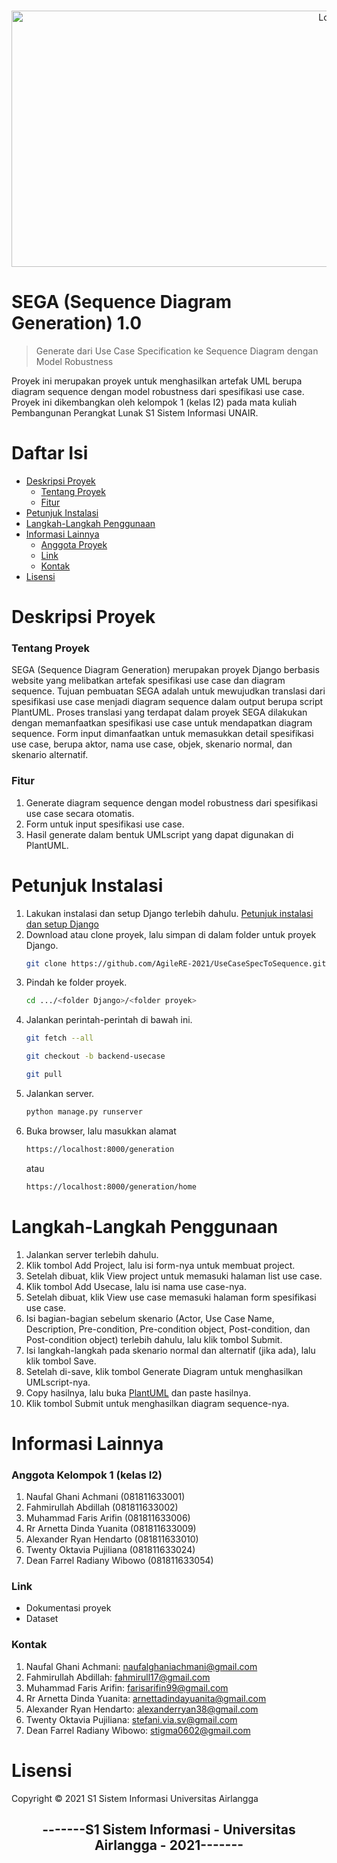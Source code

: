 <!-- PROJECT LOGO -->
<br />
<p align="center">
  <a href="https://github.com/AgileRE-2021/UseCaseSpecToSequence">
    <img src="https://user-images.githubusercontent.com/61226035/125086165-8d781a80-e0f5-11eb-8e41-2e74d6632a24.PNG" alt="Logo" width="1000" height="410">
  </a>

</p>

# SEGA (Sequence Diagram Generation) 1.0
> Generate dari Use Case Specification ke Sequence Diagram dengan Model Robustness

Proyek ini merupakan proyek untuk menghasilkan artefak UML berupa diagram sequence dengan model robustness dari spesifikasi use case. Proyek ini dikembangkan oleh kelompok 1 (kelas I2) pada mata kuliah Pembangunan Perangkat Lunak S1 Sistem Informasi UNAIR.

# Daftar Isi
* [Deskripsi Proyek](#deskripsi-proyek)
  * [Tentang Proyek](#tentang-proyek)
  * [Fitur](#fitur)
* [Petunjuk Instalasi](#petunjuk-instalasi)
* [Langkah-Langkah Penggunaan](#langkah-langkah-penggunaan)
* [Informasi Lainnya](#informasi-lainnya)
  * [Anggota Proyek](#anggota-proyek)
  * [Link](#link)
  * [Kontak](#kontak)
* [Lisensi](#lisensi)

# Deskripsi Proyek
### Tentang Proyek
SEGA (Sequence Diagram Generation) merupakan proyek Django berbasis website yang melibatkan artefak spesifikasi use case dan diagram sequence. Tujuan pembuatan SEGA adalah untuk mewujudkan translasi dari spesifikasi use case menjadi diagram sequence dalam output berupa script PlantUML. Proses translasi yang terdapat dalam proyek SEGA dilakukan dengan memanfaatkan spesifikasi use case untuk mendapatkan diagram sequence. Form input dimanfaatkan untuk memasukkan detail spesifikasi use case, berupa aktor, nama use case, objek, skenario normal, dan skenario alternatif.

### Fitur
1. Generate diagram sequence dengan model robustness dari spesifikasi use case secara otomatis.
2. Form untuk input spesifikasi use case.
3. Hasil generate dalam bentuk UMLscript yang dapat digunakan di PlantUML.

# Petunjuk Instalasi
1. Lakukan instalasi dan setup Django terlebih dahulu. [Petunjuk instalasi dan setup Django](https://docs.djangoproject.com/en/3.2/intro/install/)
2. Download atau clone proyek, lalu simpan di dalam folder untuk proyek Django.
   ```sh
   git clone https://github.com/AgileRE-2021/UseCaseSpecToSequence.git
   ```
3. Pindah ke folder proyek.
   ```sh
   cd .../<folder Django>/<folder proyek>
   ```
4. Jalankan perintah-perintah di bawah ini.
   ```sh
   git fetch --all
   ```
   ```sh
   git checkout -b backend-usecase
   ```
   ```sh
   git pull
   ```
5. Jalankan server.
   ```sh
   python manage.py runserver
   ```
6. Buka browser, lalu masukkan alamat
   ```sh
   https://localhost:8000/generation
   ```
   atau
   ```sh
   https://localhost:8000/generation/home
   ```

# Langkah-Langkah Penggunaan
1. Jalankan server terlebih dahulu.
2. Klik tombol Add Project, lalu isi form-nya untuk membuat project.
3. Setelah dibuat, klik View project untuk memasuki halaman list use case.
4. Klik tombol Add Usecase, lalu isi nama use case-nya.
5. Setelah dibuat, klik View use case memasuki halaman form spesifikasi use case.
6. Isi bagian-bagian sebelum skenario (Actor, Use Case Name, Description, Pre-condition, Pre-condition object, Post-condition, dan Post-condition object) terlebih dahulu, lalu klik tombol Submit.
7. Isi langkah-langkah pada skenario normal dan alternatif (jika ada), lalu klik tombol Save.
8. Setelah di-save, klik tombol Generate Diagram untuk menghasilkan UMLscript-nya.
9. Copy hasilnya, lalu buka [PlantUML](https://plantuml.com/plantuml) dan paste hasilnya.
10. Klik tombol Submit untuk menghasilkan diagram sequence-nya.

# Informasi Lainnya
### Anggota Kelompok 1 (kelas I2)
1. Naufal Ghani Achmani (081811633001)
2. Fahmirullah Abdillah (081811633002)
3. Muhammad Faris Arifin (081811633006)
4. Rr Arnetta Dinda Yuanita (081811633009)
5. Alexander Ryan Hendarto (081811633010)
6. Twenty Oktavia Pujiliana (081811633024)
7. Dean Farrel Radiany Wibowo (081811633054)

### Link
* Dokumentasi proyek
* Dataset

### Kontak
1. Naufal Ghani Achmani: naufalghaniachmani@gmail.com
2. Fahmirullah Abdillah: fahmirull17@gmail.com
3. Muhammad Faris Arifin: farisarifin99@gmail.com
4. Rr Arnetta Dinda Yuanita: arnettadindayuanita@gmail.com
5. Alexander Ryan Hendarto: alexanderryan38@gmail.com
6. Twenty Oktavia Pujiliana: stefani.via.sv@gmail.com
7. Dean Farrel Radiany Wibowo: stigma0602@gmail.com

# Lisensi
Copyright © 2021 S1 Sistem Informasi Universitas Airlangga


<h2 align="center"> -------S1 Sistem Informasi - Universitas Airlangga - 2021------- </h2>
<br/>

